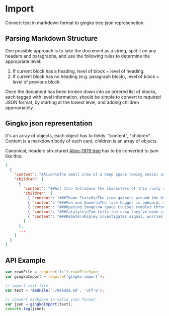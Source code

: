 # Import

  Convert text in markdown format to gingko tree json represenation.
  
## Parsing Markdown Structure
  One possible approach is to take the document as a string, split it on any headers and paragraphs, and use the following rules to determine the appropriate level:
  1. If current block has a heading, level of block = level of heading.
  2. If current block has no heading (e.g. paragraph block), level of block = level of previous block.
  
Once the document has been broken down into an ordered list of blocks, each tagged with level information, should be simple to convert to required JSON format, by starting at the lowest level, and adding children appropriately.

## Gingko json representation

  It's an array of objects, each object has to fields: "content", "children".
  Content is a markdown body of each card, children is an array of objects.

  Canonical, headers structured [Alien-1979 tree](https://gingkoapp.com/alien-1979)
  has to be converted to json like this:

```json
[
  {
    "content": "#Alien\nThe small crew of a deep space towing vessel are awakened  to investigate a strange signal from a planet. Тhey discover it was a warning, not an SOS. They land, explore a hive of eggs, and one member is attacked and infected. Back in the ship, a creature bursts out of the infected member's belly, grows, and begins killing off the crew one at a time. Crew discovers their company knew of creature, and wanted it captured. Ripley emerges as leader, and eventually sole survivor.",
    "children": [
      {
        "content": "##Act 1\n> Introduce the characters of this rusty ship. Each has a role, and a distinct personality. \n\nRipley is clearly a loner. The leader talks to the mission computer in secret. The SOS might be a warning, which is ignored by the leader. Something fishy is going on.\nhttps://docs.google.com/spreadsheet/ccc?key=0AuGKsorSQnvvdDhoWkowcjlsZFBuUVQtRlBkUVVnQ0E&usp=sharing#gid=0",
        "children": [
          { "content": "###Theme Stated\nThe crew gathers around the breakfast table, and banters.\nThe themes of X, Y, and Z are hinted at." },
          { "content": "###Fun and Games\nThe face-hugger is onboard, and plays games with the crew. First, not letting go of Kane's face. Then, acid blood. Finally, hide-and-seek. Eventually, they find the creature dead, and Kane seems to have recovered. All is well?" },
          { "content": "###Opening Image\nA space cruiser rumbles through the void. A computer named \"Mother\" wakes the crew of seven from hypersleep. " },
          { "content": "###Catalyst\nTom tells the crew they've been called to a strange planet by a distress signal. Crew complains, but is told they'll lose their \"shares\" if they don't go on the rescue." },
          { "content": "###Debate\nRipley investigates signal, worries it might be a warning to stay away. Dallas decides to land anyway." }
        ]
      },
      ...
    ]
  }
]
```

## API Example

```js
var readFile = require('fs').readFileSync;
var gingkoImport = require('gingko-import');

// import text file
var text = readFile('./Readme.md', 'utf-8');

// convert markdown to valid json format
var json = gingkoImport(text);
console.log(json);
```
